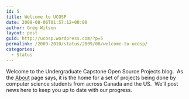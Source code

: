 ```yaml
---
id: 5
title: Welcome to UCOSP
date: 2009-08-06T01:57:12+00:00
author: Greg Wilson
layout: post
guid: http://ucosp.wordpress.com/?p=5
permalink: /2009-2010/status/2009/08/welcome-to-ucosp/
categories:
  - Status
---
```

Welcome to the Undergraduate Capstone Open Source Projects blog.  As the [About](http://ucosp.wordpress.com/about/) page says, it is the home for a set of projects being done by computer science students from across Canada and the US.  We&#8217;ll post news here to keep you up to date with our progress.